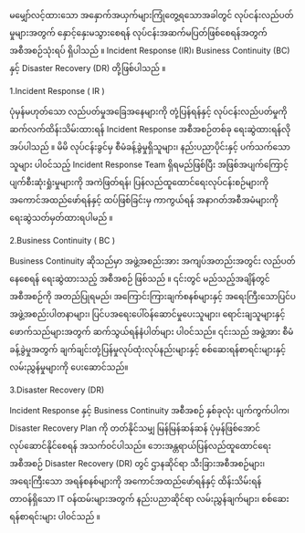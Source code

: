 မမျှော်လင့်ထားသော အနှောက်အယှက်များကြုံတွေ့ရသောအခါတွင် လုပ်ငန်းလည်ပတ်မှုများအတွက် နှောင့်နှေးမသွားစေရန် လုပ်ငန်းအဆက်မပြတ်ဖြစ်စေရန်အတွက် အစီအစဉ်သုံးရပ် ရှိပါသည် ။ Incident Response (IR)၊ Business Continuity (BC) နှင့် Disaster Recovery (DR) တို့ဖြစ်ပါသည် ။

1.Incident Response ( IR )

ပုံမှန်မဟုတ်သော လည်ပတ်မှုအခြေအနေများကို တုံ့ပြန်ရန်နှင့် လုပ်ငန်းလည်ပတ်မှုကို ဆက်လက်ထိန်းသိမ်းထားရန် Incident Response အစီအစဉ်တစ်ခု ရေးဆွဲထားရန်လိုအပ်ပါသည် ။ မိမိ လုပ်ငန်းခွင်မှ စီမံခန့်ခွဲမှုရှိသူများ၊ နည်းပညာပိုင်းနှင့် ပက်သက်သောသူများ ပါ၀င်သည့် Incident Response Team ရှိရမည်ဖြစ်ပြီး အဖြစ်အပျက်ကြောင့် ပျက်စီးဆုံးရှုံးမှုများကို အကဲဖြတ်ရန်၊ ပြန်လည်ထူထောင်ရေးလုပ်ငန်းစဉ်များကို အကောင်အထည်ဖော်ရန်နှင့် ထပ်ဖြစ်ခြင်းမှ ကာကွယ်ရန် အနာဂတ်အစီအမံများကို ရေးဆွဲသတ်မှတ်ထားရပါမည် ။

2.Business Continuity ( BC )

Business Continuity ဆိုသည်မှာ အဖွဲ့အစည်းအား အကျပ်အတည်းအတွင်း လည်ပတ်နေစေရန် ရေးဆွဲထားသည့် အစီအစဉ် ဖြစ်သည် ။ ၎င်းတွင် မည်သည့်အချိန်တွင် အစီအစဉ်ကို အတည်ပြုရမည်၊ အကြောင်းကြားချက်စနစ်များနှင့် အရေးကြီးသောပြင်ပအဖွဲ့အစည်းပါတနာများ၊ ပြင်ပအရေးပေါ်ဝန်ဆောင်မှုပေးသူများ၊ ရောင်းချသူများနှင့် ဖောက်သည်များအတွက် ဆက်သွယ်ရန်နံပါတ်များ ပါဝင်သည်။ ၎င်းသည် အဖွဲ့အား စီမံခန့်ခွဲမှုအတွက် ချက်ချင်းတုံ့ပြန်မှုလုပ်ထုံးလုပ်နည်းများနှင့် စစ်ဆေးရန်စာရင်းများနှင့် လမ်းညွှန်မှုများကို ပေးဆောင်သည်။

3.Disaster Recovery (DR)

Incident Response နှင့် Business Continuity အစီအစဉ် နှစ်ခုလုံး ပျက်ကွက်ပါက၊ Disaster Recovery Plan ကို တတ်နိုင်သမျှ မြန်မြန်ဆန်ဆန် ပုံမှန်ဖြစ်အောင် လုပ်ဆောင်နိုင်စေရန် အသက်ဝင်ပါသည်။ ဘေးအန္တရာယ်ပြန်လည်ထူထောင်ရေးအစီအစဉ် Disaster Recovery (DR) တွင် ဌာနဆိုင်ရာ သီးခြားအစီအစဉ်များ၊ အရေးကြီးသော အရန်စနစ်များကို အကောင်အထည်ဖော်ရန်နှင့် ထိန်းသိမ်းရန် တာဝန်ရှိသော IT ဝန်ထမ်းများအတွက် နည်းပညာဆိုင်ရာ လမ်းညွှန်ချက်များ၊ စစ်ဆေးရန်စာရင်းများ ပါဝင်သည် ။